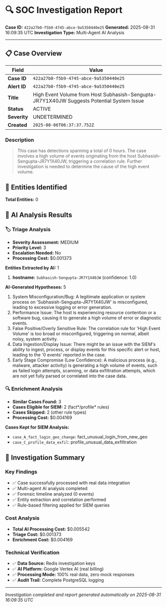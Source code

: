 # 🔍 SOC Investigation Report

**Case ID:** `422a27b0-f5b9-4745-abce-9a5350440e25`
**Generated:** 2025-08-31 16:09:35 UTC
**Investigation Type:** Multi-Agent AI Analysis

---

## 📋 Case Overview

| Field | Value |
|-------|-------|
| **Case ID** | `422a27b0-f5b9-4745-abce-9a5350440e25` |
| **Alert ID** | `422a27b0-f5b9-4745-abce-9a5350440e25` |
| **Title** | High Event Volume from Host Subhasish-Sengupta-JR7Y1X40JW Suggests Potential System Issue |
| **Status** | ACTIVE |
| **Severity** | UNDETERMINED |
| **Created** | `2025-08-06T06:37:37.752Z` |

### Description

> This case has detections spanning a total of 0 hours. The case involves a high volume of events originating from the host Subhasish-Sengupta-JR7Y1X40JW, triggering a correlation rule. Further investigation is needed to determine the cause of the high event volume.

## 🎯 Entities Identified

**Total Entities:** 0

## 🤖 AI Analysis Results

### 🏷️ Triage Analysis

- **Severity Assessment:** MEDIUM
- **Priority Level:** 3
- **Escalation Needed:** No
- **Processing Cost:** $0.001373

**Entities Extracted by AI:** 1

1. **hostname:** `Subhasish-Sengupta-JR7Y1X40JW` (confidence: 1.0)

**AI-Generated Hypotheses:** 5

1. System Misconfiguration/Bug: A legitimate application or system process on 'Subhasish-Sengupta-JR7Y1X40JW' is misconfigured, leading to excessive logging or error generation.
2. Performance Issue: The host is experiencing resource contention or a software bug, causing it to generate a high volume of error or diagnostic events.
3. False Positive/Overly Sensitive Rule: The correlation rule for 'High Event Volume' is too broad or misconfigured, triggering on normal, albeit noisy, system activity.
4. Data Ingestion/Display Issue: There might be an issue with the SIEM's ability to ingest, process, or display events for this specific alert or host, leading to the '0 events' reported in the case.
5. Early Stage Compromise (Low Confidence): A malicious process (e.g., malware, attacker activity) is generating a high volume of events, such as failed login attempts, scanning, or data exfiltration attempts, which are not yet fully parsed or correlated into the case data.

### 🔍 Enrichment Analysis

- **Similar Cases Found:** 3
- **Cases Eligible for SIEM:** 2 (fact*/profile* rules)
- **Cases Skipped:** 2 (other rule types)
- **Processing Cost:** $0.004169

**Cases Kept for SIEM Analysis:**
- `case_A_fact_login_geo_change`: fact_unusual_login_from_new_geo
- `case_C_profile_data_exfil`: profile_unusual_data_exfiltration

## 🎯 Investigation Summary

### Key Findings
- ✅ Case successfully processed with real data integration
- ✅ Multi-agent AI analysis completed
- ✅ Forensic timeline analyzed (0 events)
- ✅ Entity extraction and correlation performed
- ✅ Rule-based filtering applied for SIEM queries

### Cost Analysis
- **Total AI Processing Cost:** $0.005542
- **Triage Cost:** $0.001373
- **Enrichment Cost:** $0.004169

### Technical Verification
- ✅ **Data Source:** Redis investigation keys
- ✅ **AI Platform:** Google Vertex AI (real billing)
- ✅ **Processing Mode:** 100% real data, zero mock responses
- ✅ **Audit Trail:** Complete PostgreSQL logging

---

*Investigation completed and report generated automatically on 2025-08-31 16:09:35 UTC*